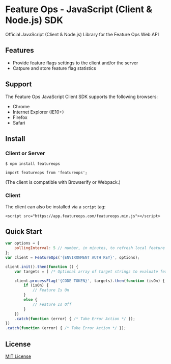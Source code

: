 # Feature Ops - JavaScript (Client & Node.js) SDK
Official JavaScript (Client & Node.js) Library for the Feature Ops Web API

## Features
- Provide feature flags settings to the client and/or the server
- Catpure and store feature flag statistics

## Support
The Feature Ops JavaScript Client SDK supports the following browsers:

* Chrome
* Internet Explorer (IE10+)
* Firefox
* Safari

## Install

### Client or Server

`$ npm install featureops`

`import featureops from 'featureops';`

(The client is compatible with Browserify or Webpack.)

### Client

The client can also be installed via a `script` tag:

`<script src="https://app.featureops.com/featureops.min.js"></script>`

## Quick Start

```js
var options = {
    pollingInterval: 5 // number, in minutes, to refresh local feature flag cache, default is 5
};
var client = FeatureOps('{ENVIRONMENT AUTH KEY}', options);

client.init().then(function () {
    var targets = [ /* Optional array of target strings to evaluate feature against */];

    client.processFlag('{CODE TOKEN}', targets).then(function (isOn) {
        if (isOn) {
            // Feature Is On
        }
        else {
            // Feature Is Off
        }
    })
    .catch(function (error) { /* Take Error Action */ });
})
.catch(function (error) { /* Take Error Action */ });
```

## License

[MIT License](https://github.com/featureops/featureops-javascript/blob/master/LICENSE)